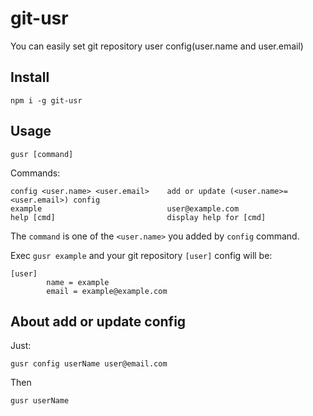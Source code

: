 # git-usr

You can easily set git repository user config(user.name and user.email)

## Install

```shell
npm i -g git-usr
```

## Usage

```shell
gusr [command]
```

Commands:

```shell
config <user.name> <user.email>    add or update (<user.name>=<user.email>) config
example                            user@example.com
help [cmd]                         display help for [cmd]
```

The `command` is one of the `<user.name>` you added by `config` command.

Exec `gusr example` and your git repository `[user]` config will be:

```
[user]
        name = example
        email = example@example.com
```

## About add or update config

Just:

```shell
gusr config userName user@email.com
```

Then

```shell
gusr userName
```
